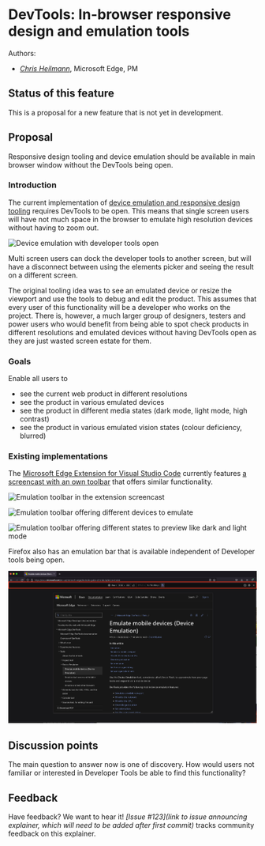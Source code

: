 # DevTools: In-browser responsive design and emulation tools

Authors:
 - *[Chris Heilmann](https://github.com/codepo8)*, Microsoft Edge, PM

## Status of this feature

This is a proposal for a new feature that is not yet in development.

## Proposal

Responsive design tooling and device emulation should be available in main browser window without the DevTools being open.

### Introduction

The current implementation of [device emulation and responsive design tooling](https://docs.microsoft.com/microsoft-edge/devtools-guide-chromium/device-mode/) requires DevTools to be open. This means that single screen users will have not much space in the browser to emulate high resolution devices without having to zoom out. 

![Device emulation with developer tools open](https://docs.microsoft.com/en-us/microsoft-edge/devtools-guide-chromium/media/device-mode-toggle-device-toolbar-highlighted.msft.png)

Multi screen users can dock the developer tools to another screen, but will have a disconnect between using the elements picker and seeing the result on a different screen.

The original tooling idea was to see an emulated device or resize the viewport and use the tools to debug and edit the product. This assumes that every user of this functionality will be a developer who works on the project. There is, however, a much larger group of designers, testers and power users who would benefit from being able to spot check products in different resolutions and emulated devices without having DevTools open as they are just wasted screen estate for them.

### Goals

Enable all users to 

* see the current web product in different resolutions
* see the product in various emulated devices
* see the product in different media states (dark mode, light mode, high contrast)
* see the product in various emulated vision states (colour deficiency, blurred)

### Existing implementations

The [Microsoft Edge Extension for Visual Studio Code](https://aka.ms/devtools-for-code) currently features [a screencast with an own toolbar](https://docs.microsoft.com/microsoft-edge/visual-studio-code/microsoft-edge-devtools-extension#device-and-state-emulation) that offers similar functionality.

![Emulation toolbar in the extension screencast](https://docs.microsoft.com/en-us/microsoft-edge/visual-studio-code/microsoft-edge-devtools-extension-images/edge-for-code-screencast-v2.png)

![Emulation toolbar offering different devices to emulate](https://docs.microsoft.com/en-us/microsoft-edge/visual-studio-code/microsoft-edge-devtools-extension-images/edge-for-code-screencast-v2-emulating.png)

![Emulation toolbar offering different states to preview like dark and light mode](https://docs.microsoft.com/en-us/microsoft-edge/visual-studio-code/microsoft-edge-devtools-extension-images/edge-for-code-forced-colours.png)

Firefox also has an emulation bar that is available independent of Developer tools being open.

![Firefox showing the mobile emulation toolbar](fiirefox-example.png)

## Discussion points

The main question to answer now is one of discovery. How would users not familiar or interested in Developer Tools be able to find this functionality? 

## Feedback
Have feedback? We want to hear it! *[Issue #123](link to issue announcing explainer, which will need to be added after first commit)* tracks community feedback on this explainer.